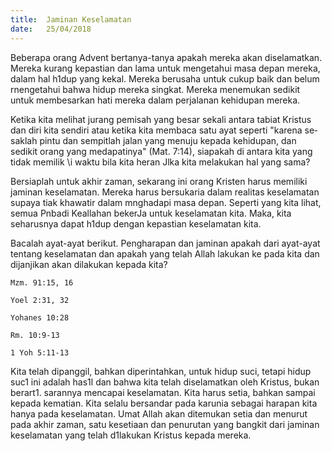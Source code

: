 ```yaml
---
title:  Jaminan Keselamatan
date:   25/04/2018
---
```


Beberapa orang Advent bertanya-tanya apakah mereka akan diselamatkan. Mereka kurang kepastian dan lama untuk mengetahui masa depan mereka, dalam hal h1dup yang kekal. Mereka berusaha untuk cukup baik dan belum rnengetahui bahwa hidup mereka singkat. Mereka menemukan sedikit untuk membesarkan hati mereka dalam perjalanan kehidupan mereka.

Ketika kita melihat jurang pemisah yang besar sekali antara tabiat Kristus dan diri kita sendiri atau ketika  kita membaca  satu ayat seperti "karena se­saklah pintu dan sempitlah jalan yang menuju kepada kehidupan, dan sedikit orang yang medapatinya" (Mat. 7:14), siapakah di antara kita yang tidak me­milik \i waktu bila kita heran Jlka kita melakukan  hal yang sama?

Bersiaplah untuk akhir zaman, sekarang ini orang Kristen harus memiliki jaminan keselamatan. Mereka harus bersukaria dalam realitas keselamatan su­paya tiak khawatir dalam mnghadapi masa depan. Seperti yang kita lihat, se­mua Pnbadi Keallahan bekerJa untuk keselamatan kita. Maka, kita seharusnya dapat h1dup dengan kepastian keselamatan kita.

Bacalah ayat-ayat berikut. Pengharapan dan jaminan apakah dari ayat-ayat tentang keselamatan dan apakah yang telah Allah lakukan ke­ pada kita dan dijanjikan akan dilakukan kepada kita?


`Mzm. 91:15, 16`

`Yoel 2:31, 32`

`Yohanes 10:28`

`Rm. 10:9-13`

`1 Yoh 5:11-13`

Kita telah dipanggil, bahkan diperintahkan, untuk hidup suci, tetapi hidup suc1 ini adalah has1l dan bahwa kita telah diselamatkan oleh Kristus, bukan berart1. sarannya mencapai keselamatan. Kita harus setia, bahkan sampai kepada kematian. Kita selalu bersandar pada karunia sebagai harapan kita hanya pada keselamatan. Umat Allah akan ditemukan setia dan menurut pada akhir zaman, satu kesetiaan dan penurutan yang bangkit dari jaminan keselamatan yang telah d1lakukan Kristus kepada mereka.
